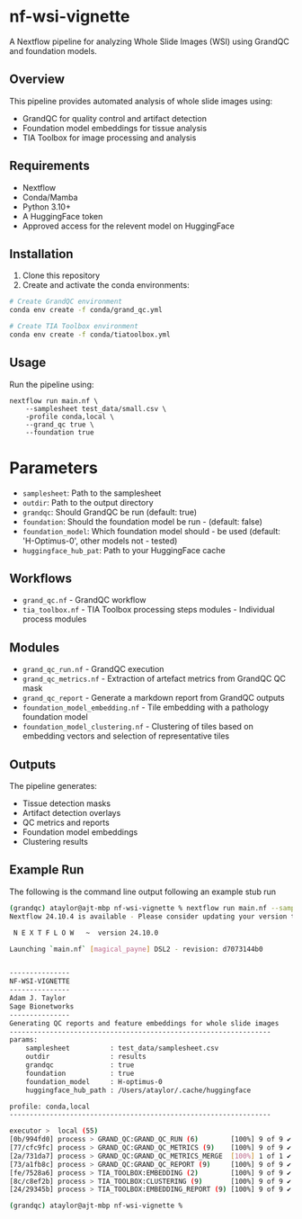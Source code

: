 # nf-wsi-vignette

A Nextflow pipeline for analyzing Whole Slide Images (WSI) using GrandQC and foundation models.

## Overview

This pipeline provides automated analysis of whole slide images using:

- GrandQC for quality control and artifact detection
- Foundation model embeddings for tissue analysis
- TIA Toolbox for image processing and analysis

## Requirements

- Nextflow
- Conda/Mamba
- Python 3.10+
- A HuggingFace token
- Approved access for the relevent model on HuggingFace

## Installation

1. Clone this repository
2. Create and activate the conda environments:

```bash
# Create GrandQC environment
conda env create -f conda/grand_qc.yml

# Create TIA Toolbox environment 
conda env create -f conda/tiatoolbox.yml
```

## Usage

Run the pipeline using:

```
nextflow run main.nf \
    --samplesheet test_data/small.csv \
    -profile conda,local \
    --grand_qc true \
    --foundation true
```

# Parameters

- `samplesheet`: Path to the samplesheet
- `outdir`: Path to the output directory
- `grandqc`: Should GrandQC be run (default: true)
- `foundation`: Should the foundation model be run - (default: false)
- `foundation_model`: Which foundation model should - be used (default: 'H-Optimus-0', other models not - tested)
- `huggingface_hub_pat`: Path to your HuggingFace cache

## Workflows

- `grand_qc.nf` - GrandQC workflow
- `tia_toolbox.nf` - TIA Toolbox processing steps
modules - Individual process modules

## Modules
- `grand_qc_run.nf` - GrandQC execution
- `grand_qc_metrics.nf` - Extraction of artefact metrics from GrandQC QC mask
- `grand_qc_report` - Generate a markdown report from GrandQC outputs
- `foundation_model_embedding.nf` - Tile embedding with a pathology foundation model
- `foundation_model_clustering.nf` - Clustering of tiles based on embedding vectors and selection of representative tiles

## Outputs
The pipeline generates:

- Tissue detection masks
- Artifact detection overlays
- QC metrics and reports
- Foundation model embeddings
- Clustering results

## Example Run

The following is the command line output following an example stub run

```sh
(grandqc) ataylor@ajt-mbp nf-wsi-vignette % nextflow run main.nf --samplesheet test_data/samplesheet.csv -profile conda,local --grand_qc true --foundation true -stub
Nextflow 24.10.4 is available - Please consider updating your version to it

 N E X T F L O W   ~  version 24.10.0

Launching `main.nf` [magical_payne] DSL2 - revision: d7073144b0


---------------
NF-WSI-VIGNETTE
---------------
Adam J. Taylor
Sage Bionetworks
---------------
Generating QC reports and feature embeddings for whole slide images
-----------------------------------------------------------------
params:
    samplesheet          : test_data/samplesheet.csv
    outdir               : results
    grandqc              : true
    foundation           : true
    foundation_model     : H-optimus-0
    huggingface_hub_path : /Users/ataylor/.cache/huggingface

profile: conda,local
-----------------------------------------------------------------

executor >  local (55)
[0b/994fd0] process > GRAND_QC:GRAND_QC_RUN (6)        [100%] 9 of 9 ✔
[77/cfc9fc] process > GRAND_QC:GRAND_QC_METRICS (9)    [100%] 9 of 9 ✔
[2a/731da7] process > GRAND_QC:GRAND_QC_METRICS_MERGE  [100%] 1 of 1 ✔
[73/a1fb8c] process > GRAND_QC:GRAND_QC_REPORT (9)     [100%] 9 of 9 ✔
[fe/7528a6] process > TIA_TOOLBOX:EMBEDDING (2)        [100%] 9 of 9 ✔
[8c/c8ef2b] process > TIA_TOOLBOX:CLUSTERING (9)       [100%] 9 of 9 ✔
[24/29345b] process > TIA_TOOLBOX:EMBEDDING_REPORT (9) [100%] 9 of 9 ✔

(grandqc) ataylor@ajt-mbp nf-wsi-vignette % 
```